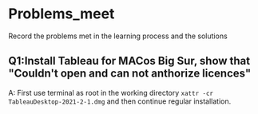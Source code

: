 # Problems_meet
Record the problems met in the learning process and the solutions
## Q1:Install Tableau for MACos Big Sur, show that "Couldn't open and can not anthorize licences"
A: First use terminal as root in the working directory ```xattr -cr TableauDesktop-2021-2-1.dmg``` and then continue regular installation.
